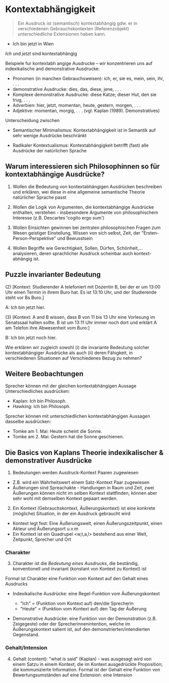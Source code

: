 # Kontextabhängigkeit

> Ein Ausdruck ist (semantisch) kontextabhängig gdw. er  in verschiedenen Gebrauchskontexten (Referenzobjekt) unterschiedliche Extensionen haben kann.

* Ich bin jetzt in Wien

*Ich* und *jetzt* sind kontextabhängig

Beispiele fur kontextabh angige Ausdrucke – wir konzentrieren uns auf
indexikalische and demonstrative Ausdrucke:
* Pronomen (in manchen Gebrauchsweisen): ich, er, sie es, mein, sein, ihr, . . .
* demonstrative Ausdrucke: dies, das, diese, jene, . . .
* Komplexe demonstrative Ausdrucke: diese Katze; dieser Hut, den sie trug,
. . .
* Adverbien: hier, jetzt, momentan, heute, gestern, morgen, . . .
* Adjektive: momentan, morgig, . . . (vgl. Kaplan (1989). Demonstratives)

Unterscheidung zwischen

* Semantischer Minimalismus: Kontextabhängigkeit ist in Semantik auf sehr wenige Ausdrücke beschränkt

* Radikaler Kontextualismus: Kontextabhängigkeit betrifft (fast) alle Ausdrücke der natürlichen Sprache

## Warum interessieren sich Philosophinnen so für kontextabhängige Ausdrücke?

1. Wollen die Bedeutung von kontextabhängigen Ausdrücken beschreiben und erklären, wei diese in eine allgemeine semantische Theorie natürlicher Sprache passt

2. Wollen die Logik von Argumenten, die kontextabhängige Ausdrücke enthalten, verstehen - insbesondere Argumente von philosophischem Interesse (z.B. Descartes 'cogito ergo sum')

3. Wollen Einsichten gewinnen bei zentralen philosophischen Fragen zum Wesen geistiger Einstellung, Wissen von sich selbst, Zeit, der "Ersten-Person-Perspektive" und Bewusstsein

4. Wollen Begriffe wie Gerechtigkeit, Sollen, Dürfen, Schönheit,... analysieren, deren sprachlicher Ausdruck scheinbar auch kontext-abhängig ist.

## Puzzle invarianter Bedeutung

(2) [Kontext: Studierender A telefoniert mit Dozentin B, bei der er um 13:00
Uhr einen Termin in ihrem Buro hat. Es ist 13:10 Uhr, und der
Studierende steht vor Bs Buro.]

A: Ich bin jetzt hier.

(3) [Kontext: A and B wissen, dass B von 11 bis 13 Uhr eine Vorlesung im
Senatssaal halten sollte. B ist um 13:11 Uhr immer noch dort und erklärt
A am Telefon ihre Abwesenheit vom Buro:]

B: Ich bin jetzt noch hier.

Wie erklären wir zugleich sowohl (i) die invariante Bedeutung solcher kontextabhängiger Ausdrücke als auch (ii) deren Fähigkeit, in verschiedenen Situationen auf Verschiedenes Bezug zu nehmen?

## Weitere Beobachtungen

Sprecher können mit der gleichen kontextabhängigen Aussage Unterschiedliches ausdrücken:

* Kaplan: Ich bin Philosoph.
* Hawking: Ich bin Philosoph.

Sprecher können mit unterschiedlichen kontextabhängigen Aussagen dasselbe ausdrücken:

* Tomke am 1. Mai: Heute scheint die Sonne.
* Tomke am 2. Mai: Gestern hat die Sonne geschienen.

## Die Basics von Kaplans Theorie indexikalischer & demonstrativer Ausdrücke


1. Bedeutungen werden Ausdruck-Kontext Paaren zugewiesen
  * Z.B. wird ein Wahrheitswert einem Satz-Kontext Paar zugewiesen
  * Äußerungen sind Spreachakte - Handlungen in Raum und Zeit, zwei Äußerungen können nicht im selben Kontext stattfinden, können aber sehr wohl mit demselben Kontext gepaart werden.

2. Ein Kontext (Gebrauchskontext, Äußerungskontext) ist eine konkrete (mögliche) Situation, in der ein Ausdruck gebraucht wird
  * Kontext legt fest: Eine Äußerungswelt, einen Äußerungszeitpunkt, einen Akteur und Äußerungsort u.v.m
  * Ein Kontext ist ein Quadrupel <w,t,a,l> bestehend aus einer Welt, Zeitpunkt, Sprecher und Ort


### Charakter

3. Charakter ist die *Bedeutung eines Ausdrucks*, die beständig, konventionell und invariant (konstant von Kontext zu Kontext) ist

Formal ist Charakter eine Funktion vom Kontext auf den Gehalt eines Ausdrucks

* Indexikalische Ausdrücke: eine Regel-Funktion vom Äußerungskontext
  * "Ich" = (Funktion vom Kontext auf) den/die Sprecherin
  * "Heute" = (Funktion vom Kontext auf) den Tag der Äußerung

* Demonstrative Ausdrücke: eine Funktion von der Demonstration (z.B. Zeigegeste) oder der Sprecherinnenintention, welche im Äußerungskontext salient ist, auf den demonstrierten/intendierten Gegenstand.


### Gehalt/Intension

4. Gehalt (content): "what is said" (Kaplan) - was ausgesagt wird von einem Satzu in einem Kontext; die im Kontext ausgedrückte Proposition; die kommunizierte Information. Formal ist der Gehalt eine Funktion von Bewertungsumständen auf eine Extension: eine Intension
